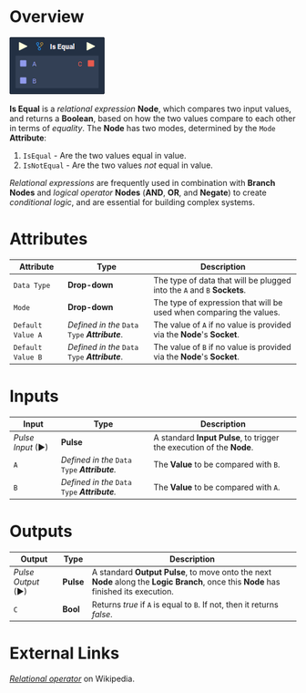 # Overview

![](../../.gitbook/assets/node-is-equal.png)

**Is Equal** is a *relational expression* **Node**, which compares two input values, and returns a **Boolean**, based on how the two values compare to each other in terms of *equality*. The **Node** has two modes, determined by the `Mode` **Attribute**:

1. `IsEqual` - Are the two values equal in value.
2. `IsNotEqual` - Are the two values *not* equal in value.

*Relational expressions* are frequently used in combination with **Branch Nodes** and *logical operator* **Nodes** (**AND**, **OR**, and **Negate**) to create *conditional logic*, and are essential for building complex systems.

# Attributes

|Attribute|Type|Description|
|---|---|---|
|`Data Type`|**Drop-down**|The type of data that will be plugged into the `A` and `B` **Sockets**.|
|`Mode`|**Drop-down**|The type of expression that will be used when comparing the values.|
|`Default Value A`|*Defined in the* `Data Type` ***Attribute***.|The value of `A` if no value is provided via the **Node**'s **Socket**.|
|`Default Value B`|*Defined in the* `Data Type` ***Attribute***.|The value of `B` if no value is provided via the **Node**'s **Socket**.|


# Inputs

|Input|Type|Description|
|---|---|---|
|*Pulse Input* (►)|**Pulse**|A standard **Input Pulse**, to trigger the execution of the **Node**.|
|`A`|*Defined in the* `Data Type` ***Attribute**.*|The **Value** to be compared with `B`.|
|`B`|*Defined in the* `Data Type` ***Attribute**.*|The **Value** to be compared with `A`.|

# Outputs

|Output|Type|Description|
|---|---|---|
|*Pulse Output* (►)|**Pulse**|A standard **Output Pulse**, to move onto the next **Node** along the **Logic Branch**, once this **Node** has finished its execution.|
|`C`|**Bool**|Returns *true* if `A` is equal to `B`. If not, then it returns *false*.|

# External Links

[*Relational operator*](https://en.wikipedia.org/wiki/Relational_operator) on Wikipedia.
